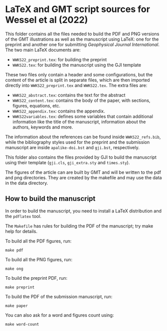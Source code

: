 # LaTeX and GMT script sources for Wessel et al (2022)

This folder contains all the files needed to build the PDF and PNG versions of the
GMT illustrations as well as the manuscript using LaTeX: one for the preprint and
another one for submitting *Geophysical Journal International*.
The two main LaTeX documents are:

- `WWKS22_preprint.tex`: for building the preprint
- `WWKS22.tex`: for building the manuscript using the GJI template

These two files only contain a header and some configurations, but the content
of the article is split in separate files, which are then imported directly
into `WWKS22_preprint.tex` and `WWKS22.tex`.
The extra files are:

- `WWKS22_abstract.tex`: contains the text for the abstract
- `WWKS22_content.tex`: contains the body of the paper, with sections, figures,
    equations, etc.
- `WWKS22_appendix.tex`: contains the appendix.
- `WWKS22variables.tex`: defines some variables that contain additional information
    like the title of the manuscript, information about the authors, keywords
    and more.

The information about the references can be found inside `WWKS22_refs.bib`,
while the bibliography styles used for the preprint and the submission
manuscript are inside `apalike-doi.bst` and `gji.bst`, respectively.

This folder also contains the files provided by GJI to build the manuscript
using their template (`gji.cls`, `gji_extra.sty` and `times.sty`).

The figures of the article can are built by GMT and will be written
to the pdf and png directories. They are created by the makefile and
may use the data in the data directory.

## How to build the manuscript

In order to build the manuscript, you need to install a LaTeX distribution and
the `pdflatex` tool.

The `Makefile` has rules for building the PDF of the manuscript; try
make help for details.

To build all the PDF figures, run:

```
make pdf
```

To build all the PNG figures, run:

```
make ong
```

To build the preprint PDF, run:

```
make preprint
```

To build the PDF of the submission manuscript, run:

```
make paper
```

You can also ask for a word and figures count using:

```
make word-count
```
